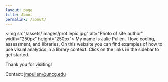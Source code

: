 ```yaml
---
layout: page
title: About
permalink: /about/
---
```


<img src"/assets/images/profilepic.jpg" alt="Photo of site author" width="250px" height="250px">
My name is Julie Pullen. I love coding, assessment, and libraries. On this website you can find examples of how to use visual analytics in a library context. Click on the links in the sidebar to get started.

Thank you for visiting!

Contact: jmpullen@uncg.edu
